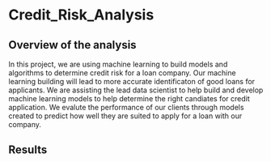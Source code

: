 # Credit_Risk_Analysis

## Overview of the analysis
In this project, we are using machine learning to build models and algorithms to determine credit risk for a loan company. Our machine learning building will lead to more accurate identificaton of good loans for applicants. We are assisting the lead data scientist to help build and develop machine learning models to help determine the right candiates for credit application. We evalute the performance of our clients through models created to predict how well they are suited to apply for a loan with our company.

## Results
